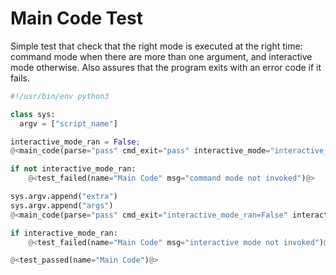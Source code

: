 # Main Code Test

Simple test that check that the right mode is executed at the right
time: command mode when there are more than one argument, and
interactive mode otherwise. Also assures that the program exits with
an error code if it fails.

```python {tangle=tests/main_code.py}
#!/usr/bin/env python3

class sys:
  argv = ["script_name"]

interactive_mode_ran = False;
@<main_code(parse="pass" cmd_exit="pass" interactive_mode="interactive_mode_ran=True")@>

if not interactive_mode_ran:
    @<test_failed(name="Main Code" msg="command mode not invoked")@>

sys.argv.append("extra")
sys.argv.append("args")
@<main_code(parse="pass" cmd_exit="interactive_mode_ran=False" interactive_mode="pass")@>

if interactive_mode_ran:
    @<test_failed(name="Main Code" msg="interactive mode not invoked")@>

@<test_passed(name="Main Code")@>
```
